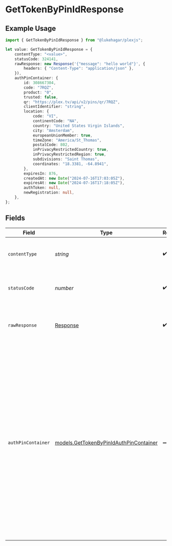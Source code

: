 # GetTokenByPinIdResponse

## Example Usage

```typescript
import { GetTokenByPinIdResponse } from "@lukehagar/plexjs";

let value: GetTokenByPinIdResponse = {
    contentType: "<value>",
    statusCode: 324141,
    rawResponse: new Response('{"message": "hello world"}', {
        headers: { "Content-Type": "application/json" },
    }),
    authPinContainer: {
        id: 308667304,
        code: "7RQZ",
        product: "0",
        trusted: false,
        qr: "https://plex.tv/api/v2/pins/qr/7RQZ",
        clientIdentifier: "string",
        location: {
            code: "VI",
            continentCode: "NA",
            country: "United States Virgin Islands",
            city: "Amsterdam",
            europeanUnionMember: true,
            timeZone: "America/St_Thomas",
            postalCode: 802,
            inPrivacyRestrictedCountry: true,
            inPrivacyRestrictedRegion: true,
            subdivisions: "Saint Thomas",
            coordinates: "18.3381, -64.8941",
        },
        expiresIn: 876,
        createdAt: new Date("2024-07-16T17:03:05Z"),
        expiresAt: new Date("2024-07-16T17:18:05Z"),
        authToken: null,
        newRegistration: null,
    },
};
```

## Fields

| Field                                                                                                                                                                                                                                                                                                                                                                                                                                                                                                                                                                                                                                                | Type                                                                                                                                                                                                                                                                                                                                                                                                                                                                                                                                                                                                                                                 | Required                                                                                                                                                                                                                                                                                                                                                                                                                                                                                                                                                                                                                                             | Description                                                                                                                                                                                                                                                                                                                                                                                                                                                                                                                                                                                                                                          | Example                                                                                                                                                                                                                                                                                                                                                                                                                                                                                                                                                                                                                                              |
| ---------------------------------------------------------------------------------------------------------------------------------------------------------------------------------------------------------------------------------------------------------------------------------------------------------------------------------------------------------------------------------------------------------------------------------------------------------------------------------------------------------------------------------------------------------------------------------------------------------------------------------------------------- | ---------------------------------------------------------------------------------------------------------------------------------------------------------------------------------------------------------------------------------------------------------------------------------------------------------------------------------------------------------------------------------------------------------------------------------------------------------------------------------------------------------------------------------------------------------------------------------------------------------------------------------------------------- | ---------------------------------------------------------------------------------------------------------------------------------------------------------------------------------------------------------------------------------------------------------------------------------------------------------------------------------------------------------------------------------------------------------------------------------------------------------------------------------------------------------------------------------------------------------------------------------------------------------------------------------------------------- | ---------------------------------------------------------------------------------------------------------------------------------------------------------------------------------------------------------------------------------------------------------------------------------------------------------------------------------------------------------------------------------------------------------------------------------------------------------------------------------------------------------------------------------------------------------------------------------------------------------------------------------------------------- | ---------------------------------------------------------------------------------------------------------------------------------------------------------------------------------------------------------------------------------------------------------------------------------------------------------------------------------------------------------------------------------------------------------------------------------------------------------------------------------------------------------------------------------------------------------------------------------------------------------------------------------------------------- |
| `contentType`                                                                                                                                                                                                                                                                                                                                                                                                                                                                                                                                                                                                                                        | *string*                                                                                                                                                                                                                                                                                                                                                                                                                                                                                                                                                                                                                                             | :heavy_check_mark:                                                                                                                                                                                                                                                                                                                                                                                                                                                                                                                                                                                                                                   | HTTP response content type for this operation                                                                                                                                                                                                                                                                                                                                                                                                                                                                                                                                                                                                        |                                                                                                                                                                                                                                                                                                                                                                                                                                                                                                                                                                                                                                                      |
| `statusCode`                                                                                                                                                                                                                                                                                                                                                                                                                                                                                                                                                                                                                                         | *number*                                                                                                                                                                                                                                                                                                                                                                                                                                                                                                                                                                                                                                             | :heavy_check_mark:                                                                                                                                                                                                                                                                                                                                                                                                                                                                                                                                                                                                                                   | HTTP response status code for this operation                                                                                                                                                                                                                                                                                                                                                                                                                                                                                                                                                                                                         |                                                                                                                                                                                                                                                                                                                                                                                                                                                                                                                                                                                                                                                      |
| `rawResponse`                                                                                                                                                                                                                                                                                                                                                                                                                                                                                                                                                                                                                                        | [Response](https://developer.mozilla.org/en-US/docs/Web/API/Response)                                                                                                                                                                                                                                                                                                                                                                                                                                                                                                                                                                                | :heavy_check_mark:                                                                                                                                                                                                                                                                                                                                                                                                                                                                                                                                                                                                                                   | Raw HTTP response; suitable for custom response parsing                                                                                                                                                                                                                                                                                                                                                                                                                                                                                                                                                                                              |                                                                                                                                                                                                                                                                                                                                                                                                                                                                                                                                                                                                                                                      |
| `authPinContainer`                                                                                                                                                                                                                                                                                                                                                                                                                                                                                                                                                                                                                                   | [models.GetTokenByPinIdAuthPinContainer](../models/gettokenbypinidauthpincontainer.md)                                                                                                                                                                                                                                                                                                                                                                                                                                                                                                                                                               | :heavy_minus_sign:                                                                                                                                                                                                                                                                                                                                                                                                                                                                                                                                                                                                                                   | The Pin with a non-null authToken when it has been verified by the user                                                                                                                                                                                                                                                                                                                                                                                                                                                                                                                                                                              | {<br/>"id": 308667304,<br/>"code": "7RQZ",<br/>"product": "0",<br/>"trusted": false,<br/>"qr": "https://plex.tv/api/v2/pins/qr/7RQZ",<br/>"clientIdentifier": "string",<br/>"location": {<br/>"code": "VI",<br/>"continent_code": "NA",<br/>"country": "United States Virgin Islands",<br/>"city": "Amsterdam",<br/>"european_union_member": true,<br/>"time_zone": "America/St_Thomas",<br/>"postal_code": 802,<br/>"in_privacy_restricted_country": true,<br/>"in_privacy_restricted_region": true,<br/>"subdivisions": "Saint Thomas",<br/>"coordinates": "18.3381, -64.8941"<br/>},<br/>"expiresIn": 876,<br/>"createdAt": "2024-07-16T17:03:05Z",<br/>"expiresAt": "2024-07-16T17:18:05Z",<br/>"authToken": null,<br/>"newRegistration": null<br/>} |